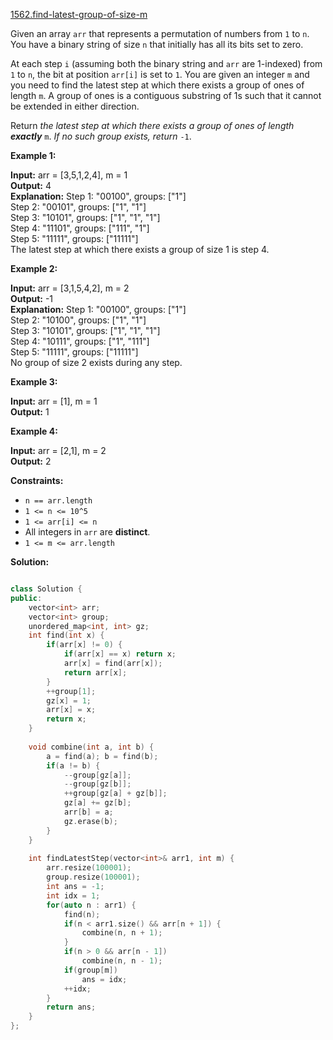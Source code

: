 [1562.find-latest-group-of-size-m](https://leetcode.com/problems/find-latest-group-of-size-m/)  

Given an array `arr` that represents a permutation of numbers from `1` to `n`. You have a binary string of size `n` that initially has all its bits set to zero.

At each step `i` (assuming both the binary string and `arr` are 1-indexed) from `1` to `n`, the bit at position `arr[i]` is set to `1`. You are given an integer `m` and you need to find the latest step at which there exists a group of ones of length `m`. A group of ones is a contiguous substring of 1s such that it cannot be extended in either direction.

Return _the latest step at which there exists a group of ones of length **exactly**_ `m`. _If no such group exists, return_ `-1`.

**Example 1:**

  
**Input:** arr = \[3,5,1,2,4\], m = 1  
**Output:** 4  
**Explanation:** Step 1: "00100", groups: \["1"\]  
Step 2: "00101", groups: \["1", "1"\]  
Step 3: "10101", groups: \["1", "1", "1"\]  
Step 4: "11101", groups: \["111", "1"\]  
Step 5: "11111", groups: \["11111"\]  
The latest step at which there exists a group of size 1 is step 4.

**Example 2:**

  
**Input:** arr = \[3,1,5,4,2\], m = 2  
**Output:** -1  
**Explanation:** Step 1: "00100", groups: \["1"\]  
Step 2: "10100", groups: \["1", "1"\]  
Step 3: "10101", groups: \["1", "1", "1"\]  
Step 4: "10111", groups: \["1", "111"\]  
Step 5: "11111", groups: \["11111"\]  
No group of size 2 exists during any step.  

**Example 3:**

  
**Input:** arr = \[1\], m = 1  
**Output:** 1  

**Example 4:**

  
**Input:** arr = \[2,1\], m = 2  
**Output:** 2  

**Constraints:**

*   `n == arr.length`
*   `1 <= n <= 10^5`
*   `1 <= arr[i] <= n`
*   All integers in `arr` are **distinct**.
*   `1 <= m <= arr.length`  



**Solution:**  

```cpp

class Solution {
public:
    vector<int> arr;
    vector<int> group;
    unordered_map<int, int> gz;
    int find(int x) {
        if(arr[x] != 0) {
            if(arr[x] == x) return x;
            arr[x] = find(arr[x]);
            return arr[x];
        }
        ++group[1];
        gz[x] = 1;
        arr[x] = x;
        return x;
    }
    
    void combine(int a, int b) {
        a = find(a); b = find(b);
        if(a != b) {
            --group[gz[a]];
            --group[gz[b]];
            ++group[gz[a] + gz[b]];
            gz[a] += gz[b];
            arr[b] = a;
            gz.erase(b);
        }
    }
    
    int findLatestStep(vector<int>& arr1, int m) {
        arr.resize(100001);
        group.resize(100001);
        int ans = -1;
        int idx = 1;
        for(auto n : arr1) {
            find(n);
            if(n < arr1.size() && arr[n + 1]) {
                combine(n, n + 1);
            }
            if(n > 0 && arr[n - 1])
                combine(n, n - 1);
            if(group[m])
                ans = idx;
            ++idx;
        }
        return ans;
    }
};
```
      